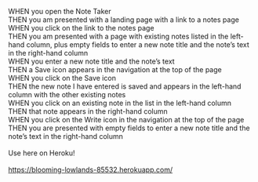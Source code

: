 
WHEN you open the Note Taker <br>
THEN you am presented with a landing page with a link to a notes page <br>
WHEN you click on the link to the notes page <br>
THEN you am presented with a page with existing notes listed in the left-hand column, plus empty fields to enter a new note title and the note’s text in the right-hand column <br>
WHEN you enter a new note title and the note’s text <br>
THEN a Save icon appears in the navigation at the top of the page <br>
WHEN you click on the Save icon <br>
THEN the new note I have entered is saved and appears in the left-hand column with the other existing notes <br>
WHEN you click on an existing note in the list in the left-hand column <br>
THEN that note appears in the right-hand column <br>
WHEN you click on the Write icon in the navigation at the top of the page <br>
THEN you are presented with empty fields to enter a new note title and the note’s text in the right-hand column <br>
 <br>
Use here on Heroku! <br>
 <br>
https://blooming-lowlands-85532.herokuapp.com/

